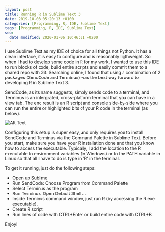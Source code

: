 ```yaml
---
layout: post
title: Running R in Sublime Text 3
date: 2019-10-03 05:20:13 +0100
categories: [Programming, R, IDE, Sublime Text]
tags: [Programming, R, IDE, Sublime Text]
seo:
  date_modified: 2020-01-06 10:46:01 +0200
---
```


I use Sublime Text as my IDE of choice for all things not Python. It has a clean interface, it is easy to configure and is reasonably ligthweight. So when I had to develop some code in R for my work, I wanted to use this IDE to run blocks of code, build entire scripts and easily commit them to a shared repo with Git. Searching online, I found that using a combination of 2 packages (SendCode and Terminus) was the best way forward to developing R in Sublime Text 3. 

SendCode, as its name suggests, simply sends code to a terminal, and Terminus is an intergrated, cross-platform terminal that you can have in a view tab. The end result is an R script and console side-by-side where you can run the entire or highlighted bits of your R code in the terminal (as below). 

![Alt Text](https://keepfloyding.github.io/images/R_subtext.gif)


Configuring this setup is super easy, and only requires you to install SendCode and Terminus via the Command Palette in Sublime Text. Before you start, make sure you have your R installation done and that you know how to access the executable. Typically, I add the location to the R executable to environment variables (in Windows) or to the PATH variable in Linux so that all I have to do is type in 'R' in the terminal.  

To get it running, just do the following steps:
* Open up Sublime
* Run SendCode: Choose Program from Command Palette
* Select Terminus as the program
* Run Terminus: Open Default Shell ...
* Inside Terminus command window, just run R (by accessing the R.exe executable).
* Create R script
* Run lines of code with CTRL+Enter or build entire code with CTRL+B

Enjoy!



